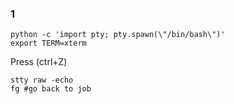 ### 1
```
python -c 'import pty; pty.spawn(\"/bin/bash\")'
export TERM=xterm
```
Press (ctrl+Z)
```
stty raw -echo
fg #go back to job
```
